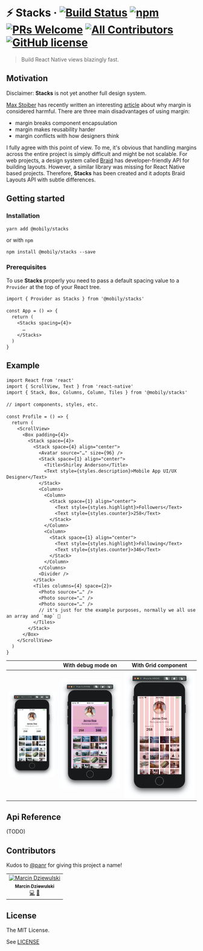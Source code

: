# ⚡ Stacks &middot; [![Build Status](https://img.shields.io/travis/com/mobily/stacks.svg?style=flat-square)](https://travis-ci.com/mobily/stacks) [![npm](https://img.shields.io/npm/v/@mobily/stacks.svg?style=flat-square)](https://www.npmjs.com/package/@mobily/stacks)  [![PRs Welcome](https://img.shields.io/badge/PRs-welcome-brightgreen.svg?style=flat-square)](http://makeapullrequest.com) [![All Contributors](https://img.shields.io/badge/all_contributors-1-orange.svg?style=flat-square)](#contributors) [![GitHub license](https://img.shields.io/badge/license-MIT-blue.svg?style=flat-square)](https://github.com/mobily/stacks/blob/master/LICENSE)

> Build React Native views blazingly fast.

## Motivation

Disclaimer: **Stacks** is not yet another full design system.

[Max Stoiber](https://github.com/mxstbr) has recently written an interesting [article](https://mxstbr.com/thoughts/margin) about why margin is considered harmful. There are three main disadvantages of using margin:

- margin breaks component encapsulation
- margin makes reusability harder
- margin conflicts with how designers think

I fully agree with this point of view. To me, it's obvious that handling margins across the entire project is simply difficult and might be not scalable. For web projects, a design system called [Braid](https://seek-oss.github.io/braid-design-system/foundations/layout) has developer-friendly API for building layouts. However, a similar library was missing for React Native based projects. Therefore, **Stacks** has been created and it adopts Braid Layouts API with subtle differences.

## Getting started

### Installation

```shell
yarn add @mobily/stacks
```

or with `npm`

```shell
npm install @mobily/stacks --save
```

### Prerequisites

To use **Stacks** properly you need to pass a default spacing value to a `Provider` at the top of your React tree.

```tsx
import { Provider as Stacks } from '@mobily/stacks'

const App = () => {
  return (
    <Stacks spacing={4}>
      …
    </Stacks>
  )
}
```

## Example

```tsx
import React from 'react'
import { ScrollView, Text } from 'react-native'
import { Stack, Box, Columns, Column, Tiles } from '@mobily/stacks'

// import components, styles, etc.

const Profile = () => {
  return (
    <ScrollView>
      <Box padding={4}>
        <Stack space={4}>
          <Stack space={4} align="center">
            <Avatar source="…" size={96} />
            <Stack space={1} align="center">
              <Title>Shirley Anderson</Title>
              <Text style={styles.description}>Mobile App UI/UX Designer</Text>
            </Stack>
            <Columns>
              <Column>
                <Stack space={1} align="center">
                  <Text style={styles.highlight}>Followers</Text>
                  <Text style={styles.counter}>258</Text>
                </Stack>
              </Column>
              <Column>
                <Stack space={1} align="center">
                  <Text style={styles.highlight}>Following</Text>
                  <Text style={styles.counter}>346</Text>
                </Stack>
              </Column>
            </Columns>
            <Divider />
          </Stack>
          <Tiles columns={4} space={2}>
            <Photo source="…" />
            <Photo source="…" />
            <Photo source="…" />
            // it's just for the example purposes, normally we all use an array and `map` 🙈
          </Tiles>
        </Stack>
      </Box>
    </ScrollView>
  )
}
```

|  | With debug mode on | With Grid component |
| -- | ------------- | ------------- |
| ![screen](assets/example.png) | ![screen](assets/example-debug.png)  | ![screen](assets/example-grid.png) |

## Api Reference

(TODO)

## Contributors

Kudos to [@panr](https://github.com/panr) for giving this project a name!

<!-- ALL-CONTRIBUTORS-LIST:START - Do not remove or modify this section -->
<!-- prettier-ignore -->
<table><tr><td align="center"><a href="https://twitter.com/__marcin_"><img src="https://avatars1.githubusercontent.com/u/1467712?v=4" width="100px;" alt="Marcin Dziewulski"/><br /><sub><b>Marcin Dziewulski</b></sub></a><br /><a href="https://github.com/mobily/stacks/commits?author=mobily" title="Code">💻</a> <a href="https://github.com/mobily/stacks/commits?author=mobily" title="Documentation">📖</a></td></tr></table>

<!-- ALL-CONTRIBUTORS-LIST:END -->

## License

The MIT License.

See [LICENSE](LICENSE)
